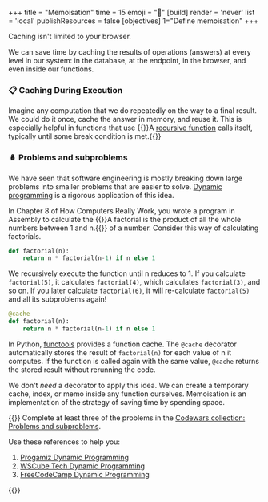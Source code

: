+++
title = "Memoisation"
time = 15
emoji = "📝"
[build]
  render = 'never'
  list = 'local'
  publishResources = false
[objectives]
    1="Define memoisation"
+++

Caching isn't limited to your browser. 

We can save time by caching the results of operations (answers) at every level in our system: in the database, at the endpoint, in the browser, and even inside our functions. 

### 📋 Caching During Execution

Imagine any computation that we do repeatedly on the way to a final result. We could do it once, cache the answer in memory, and reuse it. This is especially helpful in functions that use {{<tooltip title="recursion">}}A [recursive function](https://developer.mozilla.org/en-US/docs/Glossary/Recursion) calls itself, typically until some break condition is met.{{</tooltip>}}

### 🪆 Problems and subproblems

We have seen that software engineering is mostly breaking down large problems into smaller problems that are easier to solve. [Dynamic programming](https://www.wscubetech.com/resources/dsa/dynamic-programming) is a rigorous application of this idea. 

In Chapter 8 of How Computers Really Work, you wrote a program in Assembly to calculate the {{<tooltip title="factorial">}}A factorial is the product of all the whole numbers between 1 and n.{{</tooltip>}} of a number. Consider this way of calculating factorials.

```python
def factorial(n):
    return n * factorial(n-1) if n else 1
```

We recursively execute the function until n reduces to 1. If you calculate `factorial(5)`, it calculates `factorial(4)`, which calculates `factorial(3)`, and so on. If you later calculate `factorial(6)`, it will re-calculate `factorial(5)` and all its subproblems again!

```python
@cache
def factorial(n):
    return n * factorial(n-1) if n else 1
```

In Python, [functools](https://docs.python.org/3/library/functools.html) provides a function cache. The `@cache` decorator automatically stores the result of `factorial(n)` for each value of n it computes. If the function is called again with the same value, `@cache` returns the stored result without rerunning the code. 

We don't _need_ a decorator to apply this idea. We can create a temporary cache, index, or memo inside any function ourselves.  Memoisation is an implementation of the strategy of saving time by spending space. 

{{<note type="activity">}}
Complete at least three of the problems in the [Codewars collection: Problems and subproblems](https://www.codewars.com/collections/cyf-interview-prep-problems-and-sub-problems).

Use these references to help you:
1. [Progamiz Dynamic Programming](https://www.programiz.com/dsa/dynamic-programming)
1. [WSCube Tech Dynamic Programming](https://www.wscubetech.com/resources/dsa/dynamic-programming)
1. [FreeCodeCamp Dynamic Programming](https://www.youtube.com/watch?v=oBt53YbR9Kk)

{{</note>}}
